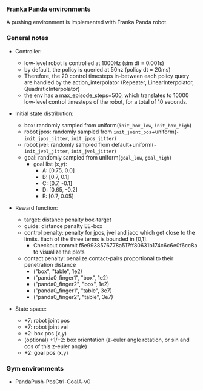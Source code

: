 ### Franka Panda environments
A pushing environment is implemented with Franka Panda robot.

### General notes
- Controller:
  - low-level robot is controlled at 1000Hz (sim dt = 0.001s)
  - by default, the policy is queried at 50hz (policy dt = 20ms)
  - Therefore, the 20 control timesteps in-between each policy query are handled by the action_interpolator (Repeater, LinearInterpolator, QuadraticInterpolator)
  - the env has a max_episode_steps=500, which translates to 10000 low-level control timesteps of the robot, for a total of 10 seconds.

- Initial state distribution:
  - box: randomly sampled from uniform(`init_box_low`, `init_box_high`)
  - robot jpos: randomly sampled from `init_joint_pos`+uniform(`-init_jpos_jitter`, `init_jpos_jitter`)
  - robot jvel: randomly sampled from default+uniform(`-init_jvel_jitter`, `init_jvel_jitter`)
  - goal: randomly sampled from uniform(`goal_low`, `goal_high`)
    - goal list (x,y):
      - A: [0.75, 0.0]
      - B: [0.7, 0.1]
      - C: [0.7, -0.1]
      - D: [0.65, -0.2]
      - E: [0.7, 0.05]

- Reward function:
  - target: distance penalty box-target
  - guide: distance penalty EE-box
  - control penalty: penalty for jpos, jvel and jacc which get close to the limits. Each of the three terms is bounded in [0,1].
    - Checkout commit f5e9938576778a517ff80631b174c6c6e0f6cc8a to visualize the plots
  - contact penalty: penalize contact-pairs proportional to their penetration distance
    - ("box", "table", 1e2)
    - ("panda0_finger1", "box", 1e2)
    - ("panda0_finger2", "box", 1e2)
    - ("panda0_finger1", "table", 3e7)
    - ("panda0_finger2", "table", 3e7)

- State space:
  - +7: robot joint pos
  - +7: robot joint vel
  - +2: box pos (x,y)
  - (optional) +1/+2: box orientation (z-euler angle rotation, or sin and cos of this z-euler angle)
  - +2: goal pos (x,y)

### Gym environments
- PandaPush-PosCtrl-GoalA-v0